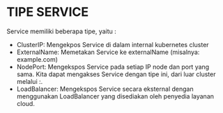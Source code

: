 # TIPE SERVICE
Service memiliki beberapa tipe, yaitu :
- ClusterIP: Mengekpos Service di dalam internal kubernetes cluster
- ExternalName: Memetakan Service ke externalName (misalnya: example.com)
- NodePort: Mengekspos Service pada setiap IP node dan port yang sama. Kita dapat    mengakses Service dengan tipe ini, dari luar cluster melalui <NodeIP>:<NodePort>.
- LoadBalancer: Mengekspos Service secara eksternal dengan menggunakan LoadBalancer yang disediakan oleh penyedia layanan cloud.
